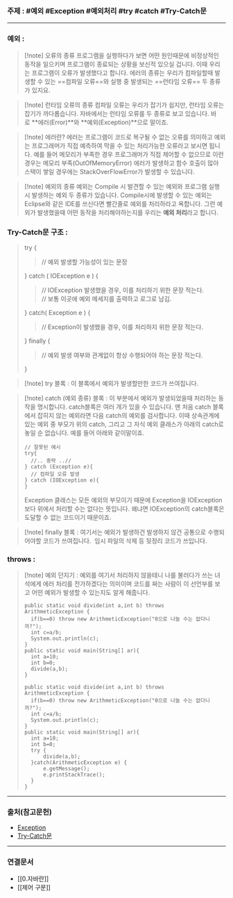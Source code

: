 ### 주제 : #예외 #Exception #예외처리 #try #catch #Try-Catch문 

___

### 예외 : 

>[!note] 오류의 종류
> 프로그램을 실행하다가 보면 어떤 원인때문에 비정상적인 동작을 일으키며 프로그램이 종료되는 상황을 보신적 있으실 겁니다. 이때 우리는 프로그램이 오류가 발생했다고 합니다.
> 에러의 종류는 우리가 컴파일할때 발생할 수 있는 ==컴파일 오류==와 실행 중 발생되는 ==런타임 오류== 두 종류가 있지요.

>[!note] 런타임 오류의 종류 
> 컴파일 오류는 우리가 잡기가 쉽지만, 런타임 오류는 잡기가 까다롭습니다. 
> 자바에서는 런타임 오류를 두 종류로 보고 있습니다. 바로 **에러(Error)**와 **예외(Exception)**으로 말이죠. 

>[!note] 에러란?
> 에러는 프로그램이 코드로 복구될 수 없는 오류를 의미하고 예외는 프로그래머가 직접 예측하여 막을 수 있는 처리가능한 오류라고 보시면 됩니다. 
> 예를 들어 메모리가 부족한 경우 프로그래머가 직접 제어할 수 없으므로 이런 경우는 메모리 부족(OutOfMemoryError) 에러가 발생하고 함수 호출이 많아 스택이 쌓일 경우에는 StackOverFlowError가 발생할 수 있습니다.

>[!note] 예외의 종류
> 예외는 Compile 시 발견할 수 있는 예외와 프로그램 실행 시 발생하는 예외 두 종류가 있습니다. 
> Compile시에 발생할 수 있는 예외는 Eclipse와 같은 IDE를 쓰신다면 빨간줄로 예외를 처리하라고 욕합니다.
> 그런 예외가 발생했을때 어떤 동작을 처리해야하는지를 우리는 **예외 처리**라고 합니다.

### Try-Catch문 구조 : 

>try { 
>> // 예외 발생할 가능성이 있는 문장 
>
> } catch ( IOException e ) { 
> >// IOException 발생했을 경우, 이를 처리하기 위한 문장 적는다.  
> >// 보통 이곳에 예외 메세지를 출력하고 로그로 남김. 
>
> } catch( Exception e ) { 
>> // Exception이 발생했을 경우, 이를 처리하지 위한 문장 적는다. 
>
> } finally { 
>> // 예외 발생 여부와 관계없이 항상 수행되어야 하는 문장 적는다.
>
> }

>[!note] try 블록 :
> 이 블록에서 예외가 발생할만한 코드가 쓰여집니다. 

>[!note] catch (예외 종류) 블록 : 
> 이 부분에서 예외가 발생되었을때 처리하는 동작을 명시합니다.
> catch블록은 여러 개가 있을 수 있습니다. 
> 맨 처음 catch 블록에서 잡히지 않는 예외라면 다음 catch의 예외를 검사합니다. 이때 상속관계에 있는 예외 중 부모가 위의 catch, 그리고 그 자식 예외 클래스가 아래의 catch로 놓일 순 없습니다. 
> 예를 들어 아래와 같이말이죠.
> ```
> // 잘못된 예시
> try{
> 	//.. 중략 ..//
> } catch (Exception e){
> 	// 컴파일 오류 발생
> } catch (IOException e){
> }
>```
>
> Exception 클래스는 모든 예외의 부모이기 때문에 Exception을 IOException보다 위에서 처리할 수는 없다는 뜻입니다. 왜냐면 IOException의 catch블록은 도달할 수 없는 코드이기 때문이죠.

>[!note] finally 블록 : 
> 여기서는 예외가 발생하건 발생하지 않건 공통으로 수행되어야할 코드가 쓰여집니다.  임시 파일의 삭제 등 뒷정리 코드가 쓰입니다.

### throws : 

>[!note] 예외 던지기 : 
> 예외를 여기서 처리하지 않을테니 나를 불러다가 쓰는 녀석에게 에러 처리를 전가하겠다는 의미이며 코드를 짜는 사람이 이 선언부를 보고 어떤 예외가 발생할 수 있는지도 알게 해줍니다. 
>```
>public static void divide(int a,int b) throws ArithmeticException {
>	if(b==0) throw new ArithmeticException("0으로 나눌 수는 없다니까?"); 
>	int c=a/b;
>	System.out.println(c);
>}
>public static void main(String[] ar){
>	int a=10;
>	int b=0;
>	divide(a,b);
>}
>```
> 
>```
>public static void divide(int a,int b) throws ArithmeticException {
>	if(b==0) throw new ArithmeticException("0으로 나눌 수는 없다니까?");
>	int c=a/b;
>	System.out.println(c);
>}
>public static void main(String[] ar){
>	int a=10;
>	int b=0;
>	try {
>		divide(a,b);
>	}catch(ArithmeticException e) {
>		e.getMessage();
>		e.printStackTrace();
>	}
>}
>```

___

### 출처(참고문헌)

- [Exception](https://reakwon.tistory.com/155)
- [Try-Catch문](https://cheershennah.tistory.com/147)

___

### 연결문서

- [[0.자바란]]
- [[제어  구문]]
